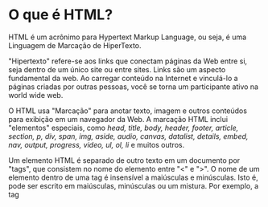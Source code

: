 # O que é HTML?

  HTML é um acrônimo para Hypertext Markup Language, ou seja, é uma Linguagem de Marcação de HiperTexto.<br>

  "Hipertexto" refere-se aos links que conectam páginas da Web entre si, seja dentro de um único site ou entre sites. 
  Links são um aspecto fundamental da web. Ao carregar conteúdo na Internet e vinculá-lo a páginas criadas por outras pessoas, 
  você se torna um participante ativo na world wide web.

  O HTML usa "Marcação" para anotar texto, imagem e outros conteúdos para exibição em um navegador da Web. A marcação HTML 
  inclui "elementos" especiais, como <i>head, title, body, header, footer, article, section, p, div, span, 
  img, aside, audio, canvas, datalist, details, embed, nav, output, progress, video, ul, ol, 
  li</i> e muitos outros.

  Um elemento HTML é separado de outro texto em um documento por "tags", que consistem no nome do elemento entre "<" e ">". 
  O nome de um elemento dentro de uma tag é insensível a maiúsculas e minúsculas. Isto é, pode ser escrito em maiúsculas, 
  minúsculas ou um mistura. Por exemplo, a tag <title> pode ser escrita como <Title>, <TITLE> ou de qualquer outra forma.

## Atributos
  
  Os atributos são informações extras que o usuário coloca dentro da tag para serem buscadas.
  
  Exemplos: ```<img src="imagem.png" alt="alguma imagem">```, ```<a href="google.com" title="Google"> link </a>```.

## Atributos Globais
  
  Os atributos globais tem a mesma definição dos atributos citados acima, porém são aplicados em todos os elementos.
  Os mais usados são: <i>class, data, hidden, id, style, tabindex e title</i>.
  
  Exemplos: ```<div class="atributo"> alguma coisa </div>```, ```<p style="color: red"> alguma coisa </p>```.
  
  Lembrando que quando uma classe é definida, a mesma pode ser modificada usando o CSS, que vamos ver a frente.
  
## Aninhamento
  
  O aninhamento nada mais é do que quebra de linhas entre as tags. Isso significa que quando algumas tags são utilizadas,
  ocorre uma quebra de linha a partir dela dependendo de seu aninhamento. Podemos usar como exempro a tag <i>p</i> e a 
  tag <i>a</i>.
  
  A tag <i>p</i> cria um parágrafo para os elementos inclusos dentro dela, ocorrendo uma quebra de linha em seu início e fim.
  Exemplo: ```<p> alguma coisa </p> ```.<br>
  
  Já na tag <i>a</i> não ocorre a quebra de linha.<br>
  Exemplo: ```Este é um <a href="link.com">link</a>```.
  
## Caracteres Reservados
  
  Os caracteres reservados são aqueles usados para construir estruturas na linguagem, como os sinais de maior e menos e aspas.
  
  E como faço para usar esses caracteres reservados em um texto? Existem alguns caracteres especiais que pode-se usar para 
  substituir os caracteres reservados, como ```&lt``` para ```<```, ```&gt``` para ```>```, ```&amp``` para ```&``` e 
  ```&quot``` para ```"```.
  
## Anatomia
  
  ```
  <!DOCTYPE html>
    <html lang="en">  /*Linguagem da página*/
      
      <head> /*Cabeçalho da página*/
        <meta charset="UTF-8"> /*Configuração de aceitação de caracteres*/
        <meta name="viewport" content="width=device-width, initial-scale=1.0"> /*Configuração de visibilidade de aparelhos*/
        <title>Document</title> /*Titulo na aba do navegador*/
      </head>
      
      <body> /*Corpo da página (O que aparecerá ao usuário)*/
         Document
      </body>
      
    </html>
  ```
  
## Semântica
  
  Um dos principais objetivos do HTML é estruturar um texto e lhe dar significadom para que ele seja melhor entendido. 
  Para isso, são usados elementos semânticos que serão detalhados abaixo.
  
### Cabeçalhos e parágrafos
  
  Nos cabeçalhos e parágrafos são usadas as tags <i>p</i> e <i>h</i>, sendo que a tag <i>h</i> pode variar de 1 a 6, e.g.
  <i>h1</i>, <i>h12</i>, <i>h3</i>, <i>h4</i>, etc. Esta tag é ordenada de forma hierárquica, i.e. a tag de número 1 
  sobrepõe sobre todas as outras tags, a tag de número 2 sobrepõe sobre todas as tags exceto a de número 1.
  
### Listas
  
  As listas podem ser ordenadas ou não ordenadas, separadas pelas tags <i>ol</i> e <i>ul</i> respectivamente. Mas suas 
  estruturas são as mesmas alterando somente a tag. Exemplos abaixo.
  
  #### Lista ordenada
  ```
  <ol>
    <li> a </li>
    <li> b </li>
    <li> c </li>
    <li> d </li>
  </ol>
  ```
  <b>Output:</b>
    
  <ol>
    <li> a </li>
    <li> b </li>
    <li> c </li>
    <li> d </li>
  </ol>
  
  
  #### Lista não-ordenada
  ```
  <ul>
    <li> a </li>
    <li> b </li>
    <li> c </li>
    <li> d </li>
  </ul>
  ```
  <b>Output:</b>
    
  <ul>
    <li> a </li>
    <li> b </li>
    <li> c </li>
    <li> d </li>
  </ul>
    
### Citações
    
  Para fazer citações podem ser usadas as tags <i>blockquote, cite</i> ou <i>q</i>. Exemplos abaixo.
  
  ```
  <blockquote cite="https://developer.mozilla.org/pt-BR/docs/Web/HTML/Element/blockquote">
    O <strong>Elemento HTML <code>&lt;blockquote&gt;</code></strong> (ou <em>HTML Block Quotation Element</em>)
    indica que um texto externo foi citado.
  </blockquote>
  
  <p>De acordo com <a href="https://developer.mozilla.org/pt-BR/docs/Web/HTML/Element/blockquote">
    <cite>página MDN blockquote</cite></a>:
  </p>
  
  <p>O elemento quote - <code>&lt;q&gt;</code> - é <q cite="https://developer.mozilla.org/pt-BR/docs/Web/HTML/Element/q">
    usado para citações curtas que não precisam de parágrafos ou quebras de linha.</q> -- 
    <a href="https://developer.mozilla.org/pt-BR/docs/Web/HTML/Element/q"><cite>MDN q page</cite></a>.</p>
  ```
  
  <b>Output:</b>
  
  <blockquote cite="https://developer.mozilla.org/pt-BR/docs/Web/HTML/Element/blockquote">
    O <strong>Elemento HTML <code>&lt;blockquote&gt;</code></strong> (ou <em>HTML Block Quotation Element</em>)
    indica que um texto externo foi citado.
  </blockquote>
  
  <p>De acordo com <a href="https://developer.mozilla.org/pt-BR/docs/Web/HTML/Element/blockquote">
    <cite>página MDN blockquote</cite></a>:
  </p>
  
  <p>O elemento quote - <code>&lt;q&gt;</code> - é <q cite="https://developer.mozilla.org/pt-BR/docs/Web/HTML/Element/q">
    usado para citações curtas que não precisam de parágrafos ou quebras de linha.</q> -- 
    <a href="https://developer.mozilla.org/pt-BR/docs/Web/HTML/Element/q"><cite>MDN q page</cite></a>.</p>
  
### Abreviações
  
  As tags de abreviações servem para mostrar ao usuário, quando ele movimentas o cursor sobre a abreviação, 
  o que as abreviações mostradas nas páginas significam. A tag mais usada para isso é a tag <i>abbr</i>. 
  Exemplos abaixo.
  
  ```
  <p>Usamos <abbr title="Hypertext Markup Language">HTML</abbr> para estruturar nossos documentos da web.</p>
  ```
  
### Detalhes de contato
  
  Serve para marcar detalhes de contato, i.e. detalhes sobre o autor da página ou coisa do tipo.
  Exemplos abaixo.
  
  ```
  <address>
    <p>
      Felipe Campos <br>
      <strong>Divinópolis, MG</strong>
    </p>
  </address>
  ```
  
### Representando códigos de computador
  
  Para representar códigos de computação, pode-se usar as tags <i>code</i> e <i>pre</i>. 
  Exemplos abaixo.
  
  ```
  <pre>
    <code>
      <p>Teste</p>
    </code>
  </pre>
  ```
  
### Elementos genéricos
  
  Nos elementos genéricos, possuímos duas tags. A tag <i>div</i> cumpre sua função trabalhando com blocos e a 
  tag <i>span</i> cumpre sua função trabalhando com linhas.
  Exemplos abaixo.
  
  ```
  <div>
    Texto
  </div>
  Qualquer
  ```
  ```
  <span>
    Texto
  </span>
  Qualquer
  ```
## Links
  
  O elemento âncora ou a tag <i>a</i>, é o elemento que faz a ligação em diversas páginas. <br>
  
  A anatomia da tag <i>a</i> é formada por atributos globais, de <i>download</i>, de <i>target</i> 
  (sendo '_self' para padrão ou '_blank' para bertura de nova guia) e pelo mais importante que é o <i>href</i>, 
  que indica para onde o usuário será redirecionado quando clicar no link.<br>
  
  Exemplos básicos:<br> 
  ```<a href="google.com" target="_blank"> Link do Google </a>```<br>
  ```<a href="mailto:fulano@teste.com.br">Email</a>```<br>
  ```<a href="tel:+5538999999999">Telefone</a>```<br>
  
  Exemplos com fragmentos:<br>
  ```<a href="#about">Sobre</a>```<br>
  ```<a href="#history">História</a>```<br>
  ```<a href="works">Trabalhos</a>```<br>
  
  Lembrando que nos fragmentos, as tags devem ser identficadas com o <i>id</i> referente ao <i>href</i>.
  
## Tabelas
  
  As tabelas serão usadas para fazer organização de dados e essa organização será feita utilizando as linhas e colunas
  da tabela, o que facilitará a visualização desses dados e ter uma boa acessibilidade do mesmo. O ponto negativo das 
  tabelas é o fato de serem pouco flexíveis e precisarem de uma estilização para melhor visualização.
  
### Tabela básica
  
  ```
<table>
  <caption>Pessoas por idade:</caption>
  
  <thead>
    <tr>
      <th>Nome</th>
      <th>Idade</th>
    </tr>
  </thead>
  
  <tbody>
    <tr>
      <td>Felipe</td>
      <td>19</td>
    </tr>

    <tr>
      <td>Fulano</td>
      <td>25</td>
    </tr> 
  </tbody>
  
  <tfoot>
    <tr>
      <td>Total: </td>
      <td>2 Pessoas</td>
    </tr>
  </tfoot>
</table>
  ```
  
  <strong>Output:</strong>
  
<table>
  <caption>Pessoas por idade:</caption>
  
  <thead>
    <tr>
      <th>Nome</th>
      <th>Idade</th>
    </tr>
  </thead>
  
  <tbody>
    <tr>
      <td>Felipe</td>
      <td>19</td>
    </tr>
    <tr>
      <td>Fulano</td>
      <td>25</td>
    </tr> 
  </tbody>
  
  <tfoot>
    <tr>
      <td>Total: </td>
      <td>2 Pessoas</td>
    </tr>
  </tfoot>
</table>
  
### Tabela complexa
  
  ```
  <table>
    <caption>Produzidos x vendidos por Loja</caption>

    <colgroup>
      <col>
      <col span="2" style="background-color: aqua">
      <col span="2" style="background-color: tomato">
    </colgroup>

    <thead>
      <tr>
        <th rowspan="2"></th>
        <th colspan="2" scope="colgroup">Loja 1</th>
        <th colspan="2" scope="colgroup">Loja 2</th>
      </tr>

      <tr>
        <th scope="col">Produzidos</th>
        <th scope="col">Vendidos</th>
        <th scope="col">Produzidos</th>
        <th scope="col">Vendidos</th>
      </tr>
    </thead>

    <tbody>
      <tr>
        <th scope="row">Produto 1</th>
        <td>50</td>
        <td>30</td>
        <td>20</td>
        <td>10</td>
      </tr>

      <tr>
        <th scope="row">Produto 2</th>
        <td>10</td>
        <td>10</td>
        <td>50</td>
        <td>20</td>
      </tr>
    </tbody>
  </table>
  ```
  
  <strong>Output:</strong>
  
<table>
  <caption>Produzidos x vendidos por Loja:</caption>
  <colgroup>
    <col>
    <col span="2" style="background-color: aqua">
    <col span="2" style="background-color: tomato">
  </colgroup>
  <thead>
    <tr>
      <th rowspan="2"></th>
      <th colspan="2" scope="colgroup">Loja 1</th>
      <th colspan="2" scope="colgroup">Loja 2</th>
    </tr>
    <tr>
      <th scope="col">Produzidos</th>
      <th scope="col">Vendidos</th>
      <th scope="col">Produzidos</th>
      <th scope="col">Vendidos</th>
    </tr>
  </thead>
  <tbody>
    <tr>
      <th scope="row">Produto 1</th>
      <td>50</td>
      <td>30</td>
      <td>20</td>
      <td>10</td>
    </tr>
    <tr>
      <th scope="row">Produto 2</th>
      <td>10</td>
      <td>10</td>
      <td>50</td>
      <td>20</td>
    </tr>
  </tbody>
</table>
  
## Cabeçalhos
  
  O cabeçalho é a parte que não é exibida no navegador, mas serve para configurar a página, como a alteração do título
  da página, link para ligar o CSS/Javascript ao arquivo HTML, idioma da página, entre outros.
  
### Tag <i>Meta</i>
  
  Codificação de caracteres especiais: ```<meta charset="UTF-8">```.<br>
  Portabilidade para dispositivos móveis: ```<meta name="viewport" content="width-device-width, initial-scale=1.0">```.<br>
  
### Favicon
  
  Link para ícones personalizados da página.
  
  Favicon básico: ```<link rel="icon" href="https://iconarchive.com/show/qetto-icons-by-ampeross/icon-developer-icon.html">```
  
### Meta <i>SEO</i> - Search Engine Optimization
  
  Autor: ```<meta name="author" content="Felipe Campos">```<br>
  Descrição: ```<meta name="description" content="Uma página qualquer">```<br>
  Robôs: ```<meta name="robots" content="follow, index">```
  
## Código exemplo HTML 
  
Disponibilizarei um código exemplo HTML de um site feito por mim em um bootcamp feito na <a href="https://rocketseat.com.br">Rocketseat</a> neste repositório de HTML.

# Formulários
  
## Form
  
  Elemento que definirá um formulário.

  <ul>
    <li>action: Para onde os dados do formulário irão (Se vazio enviará para a própria página).</li>
    <li>method: GET: Pega os dados e envia para o endereço de 'action'. <br>
                POST: Pega os dados e envia para o endereço de 'action' de modo mais sigiloso.</li>
  </ul>
   
```
    <form id="form1" action="" method="GET">
    <button>Enviar</button>
    </form>
```
  
## Fieldset 
  
  Serve para agrupar as informações/campos que tenham o mesmo propósito, com a finalidade de deixar o HTML 
  mais semântico e mais acessível.

  Atributos especiais:
  
  <ul>
    <li>disabled: desabilita todos os elementos internos, ou seja, não será enviado ao submeter o formulário.</li>
    <li>form: Faz referência a um formulário com o id inserido e não precisa estar dentro do formulário. 
      Linka o fieldset ao formulário indicado pelo id.</li>
    <li>name: Nome do grupo.</li>
  </ul>
    
  O fieldset sempre será acompanhado pela tag <legend>, que é o nome do agrupamento e é o primeiro elemento 
  dentro do fieldset.
  
```
<form action="">
  <fieldset form="form1" name="contact">
    <legend>Contato</legend>
    <label for="">Nome</label>
    <input type="text">
  </fieldset>
</form>
```
  
## Label
  
  Serve para associar e identificar uma ou mais tags de entrada de dados, aumentando a acessibilidade.

  Para fazer conexão entre o label e a tag de entrada de dados, feito via 'id' do 'input' e só funciona 
  com os elementos 'button', 'input', 'meter', 'output', 'progress', 'select' e 'textarea'.
  
```
 <label>
  Nome:
  <input type="text">
 </label>

 <label for="sobrenome">Sobrenome:</label>
 <input id="sobrenome" type="text">
```
  
## Button
  
  Representa um botão usado para enviar formulários e é estilizado pelo user agent.

  Atributos comuns:
  
  <ul>
    <li>type: submit, reset.</li>
    <li>autofocus: Foco da página para o botão.</li>
    <li>disabled: Desabilita o botão.</li>
    <li>form: Conecta o botão a algum formulário com o id inserido.</li>
  </ul>

```
<form action="">
  <input type="text" value="teste">

  <button type="submit">Enviar</button>
  <button type="reset">Limpar</button>
</form>

<button autofocus>Submit</button>
<button disabled>Desabilitado</button>
```

## Datalist
  
  Fornece ao usuário uma lista de valores como sugestão a uma tag <input>. O usuário pode selecionar um 
  dos valores ou colocar um valor diferente da sugestão.
  
```
  <input type="text" list="listaDeFrutas" placeholder="Escolha uma fruta">

  <datalist id="listaDeFrutas">
    <option>Maçã</option>
    <option>Banana</option>
    <option>Mamão</option>
  </datalist>

  <input type="color" list="listaDeCores">

  <datalist id="listaDeCores">
    <option>#ff0000</option>
    <option>#00ff00</option>
    <option>#0000ff</option>
  </datalist>
```
  
## Input
  
  Uma das tags mais usadas em formulários, aceita os mais diversos tipos de dados e
  possui um elevado número de combinações.
  
  Atributos:
  
  <ul>
    <li>type: text, date, number, email, file, password.</li>
    <li>name</li>
    <li>id</li>
    <li>autocomplete: utiliza cookies para autocompletar dados já usados, como email.</li>
    <li>autofocus: inicializa a página com foco na tag.</li>
    <li>disable: desabilita o campo.</li>
    <li>value: determina um valor de início.</li>
    <li>form: serve para linkar à algum formulário usando o id do formulário.</li>
    <li>placeholder: Mensagem de fundo antes de inserir alguma coisa no campo.</li>
  </ul>
  
  Exemplos:
  ```
  <input type="text" />
  <input type="date" />
  <input type="number" />
  <input type="email" />
  <input type="file" />
  <input type="password" title="Mínimo 4, máximo 12 caracteres" minlength="4" maxlength="12" size="12"/>

  <label for="email">Email:</label>
  <input id="email" type="email" placeholder="Digite seu email aqui" />
  ```
  
  ## Formulário de exemplo
  
  Para acessar o formulário de exemplo usando apenas HTML5, clique <a href="https://github.com/fco3lho/front-end-developer-roadmap/blob/main/HTML/formExample.html">aqui</a>.
  
# Web Semântica
  
  ### O que é?
  
  Significa a adição de significado à uma linguagem, no caso do HTML, para dar significado ao conteúdo e serve para controlar a
  organização e apresentação do conteúdo. Cada site é único, entretanto, existem padrões ou convenções, que nós identificamos
  intecionalmente ou não intencionalmente.
  
  Ao usar uma marcação semântica consistente, para identificar os elementos da página, nós ajudamos os <code>user agents</code>
  a identificar corretamente os elementos e apresentá-los aos visitantes da página.
  
  Isso se torna extremamente relevante para acessibilidade, ou seja, para visitantes que precisam usar leitores de página, 
  por exemplo. Com uma página desorganizada, fica complexo para o visitante com necessidades especiais, fazer bom uso 
  da nossa página.
  
  Além disso, os motores de busca dão preferência para sites que estão com sua semântica em dia. Um site bem estruturado e 
  organizado é um site melhor encontrado na web.
  
  ## HTML5 Semântico
  
  ### As tags
  
  Elas que irão ajudar a criar um HTML semântico, pois algumas tags tem significados específicos e orientações claras sobre 
  onde devem ficar na página e o motivo dela existir.
  
  Exemplo:
  
  ```
    “Não se pode pisar duas vezes no mesmo rio.”
                                  - Heráclito
  ```
  
  Com uma melhor semântica:
  
  ```
    <blockquote>
      “Não se pode pisar duas vezes no mesmo rio.”
                             <cite>- Heráclito</cite>
    </blockquote>
  ```
  
  ### Entendendo os significados
  
  O autor da página deve se responsabilizar por entender os significados dos elementos, que às vezes parece ser simples, mas
  outras vezes é muito complexo de se entender alguns elementos.
  
  
  
  
